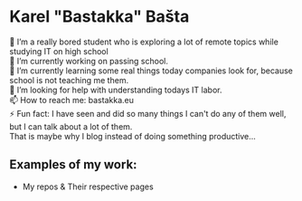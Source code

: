 # Karel "Bastakka" Bašta  

🧑 I’m a really bored student who is exploring a lot of remote topics while studying IT on high school  
🔭 I’m currently working on passing school.  
🌱 I’m currently learning some real things today companies look for, because school is not teaching me them.  
🤔 I’m looking for help with understanding todays IT labor.  
📫 How to reach me: bastakka.eu  
⚡ Fun fact: I have seen and did so many things I can't do any of them well, but I can talk about a lot of them.  
That is maybe why I blog instead of doing something productive...

## Examples of my work:  
* My repos & Their respective pages
